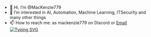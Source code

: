- 👋 Hi, I’m @MacKenzie779
- 👀 I’m interested in AI, Automation, Machine Learning, ITSecurity and many other things
- 📫 How to reach me: as mackenzie779 on Discord or [Email](mailto:MacKenzie779@proton.me)
[![Typing SVG](https://readme-typing-svg.demolab.com/?lines=First+line+of+text;Second+line+of+text)](https://git.io/typing-svg)
